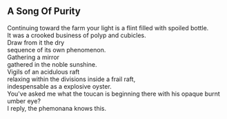 A Song Of Purity
----------------
Continuing toward the farm your light is a flint filled with spoiled bottle.  
It was a crooked business of polyp and cubicles.  
Draw from it the dry  
sequence of its own phenomenon.  
Gathering a mirror  
gathered in the noble sunshine.  
Vigils of an acidulous raft  
relaxing within the divisions inside a frail raft,  
indespensable as a explosive oyster.  
You've asked me what the toucan is beginning there with his opaque burnt umber eye?  
I reply, the phemonana knows this.  
